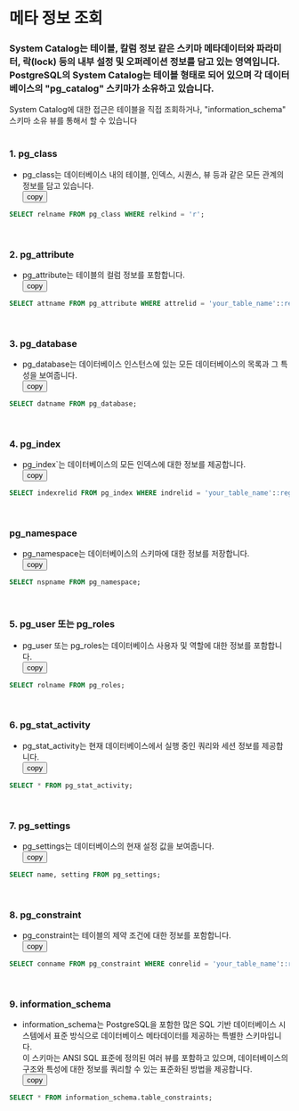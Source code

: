 # 메타 정보 조회

### System Catalog는 테이블, 칼럼 정보 같은 스키마 메타데이터와 파라미터, 락(lock) 등의 내부 설정 및 오퍼레이션 정보를 담고 있는 영역입니다.<br> PostgreSQL의 System Catalog는 테이블 형태로 되어 있으며 각 데이터베이스의 "pg_catalog" 스키마가 소유하고 있습니다.<br> 
   System Catalog에 대한 접근은 테이블을 직접 조회하거나, "information_schema" 스키마 소유 뷰를 통해서 할 수 있습니다<br>
&nbsp;&nbsp;&nbsp;&nbsp;&nbsp;

### 1. pg_class
* pg_class는 데이터베이스 내의 테이블, 인덱스, 시퀀스, 뷰 등과 같은 모든 관계의 정보를 담고 있습니다.<br>
<button onclick="copyCode(0)">copy</button>
```sql
SELECT relname FROM pg_class WHERE relkind = 'r';
```
&nbsp;
### 2. pg_attribute
* pg_attribute는 테이블의 컬럼 정보를 포함합니다.<br>
<button onclick="copyCode(1)">copy</button>
```sql
SELECT attname FROM pg_attribute WHERE attrelid = 'your_table_name'::regclass;
```
&nbsp;
### 3. pg_database
* pg_database는 데이터베이스 인스턴스에 있는 모든 데이터베이스의 목록과 그 특성을 보여줍니다.<br>
<button onclick="copyCode(2)">copy</button>
```sql
SELECT datname FROM pg_database;
```
&nbsp;
### 4. pg_index
* pg_index`는 데이터베이스의 모든 인덱스에 대한 정보를 제공합니다.<br>
<button onclick="copyCode(3)">copy</button>
```sql
SELECT indexrelid FROM pg_index WHERE indrelid = 'your_table_name'::regclass;
```
&nbsp;
### pg_namespace
* pg_namespace는 데이터베이스의 스키마에 대한 정보를 저장합니다.<br>
<button onclick="copyCode(4)">copy</button>
```sql
SELECT nspname FROM pg_namespace;
```
&nbsp;
### 5. pg_user 또는 pg_roles
* pg_user 또는 pg_roles는 데이터베이스 사용자 및 역할에 대한 정보를 포함합니다.<br>
<button onclick="copyCode(5)">copy</button>
```sql
SELECT rolname FROM pg_roles;
```
&nbsp;
### 6. pg_stat_activity
* pg_stat_activity는 현재 데이터베이스에서 실행 중인 쿼리와 세션 정보를 제공합니다.<br>
<button onclick="copyCode(6)">copy</button>
```sql
SELECT * FROM pg_stat_activity;
```
&nbsp;
### 7. pg_settings
* pg_settings는 데이터베이스의 현재 설정 값을 보여줍니다.<br>
<button onclick="copyCode(7)">copy</button>
```sql
SELECT name, setting FROM pg_settings;
```
&nbsp;
### 8. pg_constraint
* pg_constraint는 테이블의 제약 조건에 대한 정보를 포함합니다.<br>
<button onclick="copyCode(8)">copy</button>
```sql
SELECT conname FROM pg_constraint WHERE conrelid = 'your_table_name'::regclass;
```
&nbsp;
### 9. information_schema
* information_schema는 PostgreSQL을 포함한 많은 SQL 기반 데이터베이스 시스템에서 표준 방식으로 데이터베이스 메타데이터를 제공하는 특별한 스키마입니다.<br> 
  이 스키마는 ANSI SQL 표준에 정의된 여러 뷰를 포함하고 있으며, 데이터베이스의 구조와 특성에 대한 정보를 쿼리할 수 있는 표준화된 방법을 제공합니다.<br>
<button onclick="copyCode(9)">copy</button>
```sql
SELECT * FROM information_schema.table_constraints;
```
